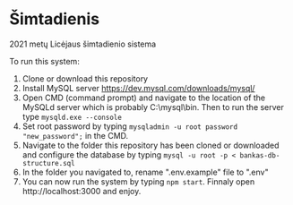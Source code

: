 # Šimtadienis

2021 metų Licėjaus šimtadienio sistema

To run this system:
1. Clone or download this repository
2. Install MySQL server https://dev.mysql.com/downloads/mysql/
3. Open CMD (command prompt) and navigate to the location of the MySQLd server which is probably C:\mysql\bin. Then to run the server type `mysqld.exe --console`
4. Set root password by typing `mysqladmin -u root password "new_password";` in the CMD.
5. Navigate to the folder this repository has been cloned or downloaded and configure the database by typing `mysql -u root -p < bankas-db-structure.sql`
6. In the folder you navigated to, rename ".env.example" file to ".env"
7. You can now run the system by typing `npm start`. Finnaly open http://localhost:3000 and enjoy.
